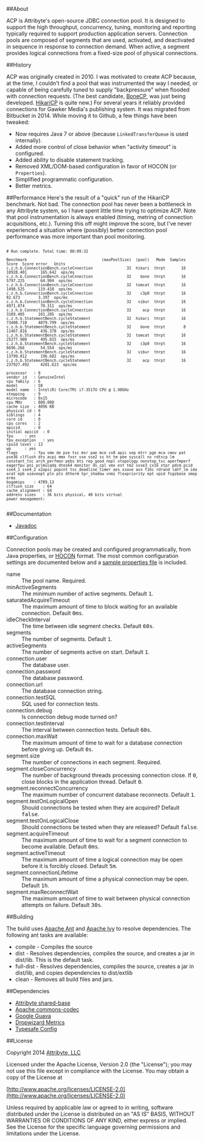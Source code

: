 ##About

ACP is Attribyte's open-source JDBC connection pool. It is designed to support the high throughput, concurrency, tuning,
monitoring and reporting typically required to support production application servers.
Connection pools are composed of segments that are used, activated, and deactivated in sequence in
response to connection demand. When active, a segment provides logical connections
from a fixed-size pool of physical connections.


##History

ACP was originally created in 2010. I was motivated to create ACP
because, at the time, I couldn't find a pool that was instrumented the way I needed, or capable of being carefully tuned to
supply "backpressure" when flooded with connection requests.
(The best candidate, [BoneCP](https://github.com/wwadge/bonecp),
was just being developed. [HikariCP](https://github.com/brettwooldridge/HikariCP) is quite new.)
For several years it reliably provided connections for Gawker Media's publishing system.
It was migrated from Bitbucket in 2014. While moving it to Github, a few things have been tweaked:

* Now requires Java 7 or above (because <code>LinkedTransferQueue</code> is used internally).
* Added more control of close behavior when "activity timeout" is configured.
* Added ability to disable statement tracking.
* Removed XML/DOM-based configuration in favor of HOCON (or <code>Properties</code>).
* Simplified programmatic configuration.
* Better metrics.

##Performance
Here's the result of a "quick" run of the HikariCP benchmark. Not bad. The connection pool has never been a bottleneck
in any Attribyte system, so I have spent little time trying to optimize ACP. Note that pool instrumentation
is always enabled (timing, metring of connection acquisitions, etc.). Turning this off might improve the score,
but I've never experienced a situation where (possibly) better connection pool performance was more important than
pool monitoring.
<pre><code><small>
# Run complete. Total time: 00:09:32

Benchmark                                 (maxPoolSize)  (pool)   Mode  Samples       Score  Score error   Units
c.z.h.b.ConnectionBench.cycleCnnection               32  hikari  thrpt       16   10928.401      165.642  ops/ms
c.z.h.b.ConnectionBench.cycleCnnection               32    bone  thrpt       16    5797.225       64.904  ops/ms
c.z.h.b.ConnectionBench.cycleCnnection               32  tomcat  thrpt       16    1498.525      119.418  ops/ms
c.z.h.b.ConnectionBench.cycleCnnection               32    c3p0  thrpt       16      82.673        3.397  ops/ms
c.z.h.b.ConnectionBench.cycleCnnection               32   vibur  thrpt       16    4971.874       70.311  ops/ms
c.z.h.b.ConnectionBench.cycleCnnection               32     acp  thrpt       16    3189.405      101.285  ops/ms
c.z.h.b.StatementBench.cycleStatement                32  hikari  thrpt       16   73408.710     4079.799  ops/ms
c.z.h.b.StatementBench.cycleStatement                32    bone  thrpt        8   11467.816      436.378  ops/ms
c.z.h.b.StatementBench.cycleStatement                32  tomcat  thrpt       16   25277.900      495.015  ops/ms
c.z.h.b.StatementBench.cycleStatement                32    c3p0  thrpt       16    6696.266       54.554  ops/ms
c.z.h.b.StatementBench.cycleStatement                32   vibur  thrpt       16   13799.012      196.682  ops/ms
c.z.h.b.StatementBench.cycleStatement                32     acp  thrpt       16  237927.492     4201.623  ops/ms

processor	: 0
vendor_id	: GenuineIntel
cpu family	: 6
model		: 58
model name	: Intel(R) Core(TM) i7-3517U CPU @ 1.90GHz
stepping	: 9
microcode	: 0x15
cpu MHz		: 800.000
cache size	: 4096 KB
physical id	: 0
siblings	: 4
core id		: 0
cpu cores	: 2
apicid		: 0
initial apicid	: 0
fpu		: yes
fpu_exception	: yes
cpuid level	: 13
wp		: yes
flags		: fpu vme de pse tsc msr pae mce cx8 apic sep mtrr pge mca cmov pat pse36 clflush dts acpi mmx fxsr sse sse2 ss ht tm pbe syscall nx rdtscp lm constant_tsc arch_perfmon pebs bts rep_good nopl xtopology nonstop_tsc aperfmperf eagerfpu pni pclmulqdq dtes64 monitor ds_cpl vmx est tm2 ssse3 cx16 xtpr pdcm pcid sse4_1 sse4_2 x2apic popcnt tsc_deadline_timer aes xsave avx f16c rdrand lahf_lm ida arat epb xsaveopt pln pts dtherm tpr_shadow vnmi flexpriority ept vpid fsgsbase smep erms
bogomips	: 4789.13
clflush size	: 64
cache_alignment	: 64
address sizes	: 36 bits physical, 48 bits virtual
power management:

</small></code></pre>


##Documentation

* [Javadoc](https://www.attribyte.org/projects/acp/javadoc/index.html)

##Configuration

Connection pools may be created and configured programmatically, from Java properties,
or [HOCON](https://github.com/typesafehub/config#using-hocon-the-json-superset) format.
The most common configuration settings are documented below and a
[sample properties file](https://github.com/attribyte/acp/blob/master/doc/config/sample.properties) is included.


<dl>
 <dt>name</dt>
 <dd>The pool name. Required.</dd>
 <dt>minActiveSegments</dt>
 <dd>The minimum number of active segments. Default <tt>1</tt>.</dd>
 <dt>saturatedAcquireTimeout</dt>
 <dd>The maximum amount of time to block waiting for an available connection. Default <tt>0ms</tt>.</dd>
 <dt>idleCheckInterval</dt>
 <dd>The time between idle segment checks. Default <tt>60s</tt>.</dd>
 <dt>segments</dt>
 <dd>The number of segments. Default <tt>1</tt>.</dd>
 <dt>activeSegments</dt>
 <dd>The number of segments active on start. Default <tt>1</tt>.</dd>
 <dt>connection.user</dt>
 <dd>The database user.</dd>
 <dt>connection.password</dt>
 <dd>The database password.<dd>
 <dt>connection.url</dt>
 <dd>The database connection string.</dd>
 <dt>connection.testSQL</dt>
 <dd>SQL used for connection tests.</dd>
 <dt>connection.debug</dt>
 <dd>Is connection debug mode turned on?</dd>
 <dt>connection.testInterval</dt>
 <dd>The interval between connection tests. Default <tt>60s</tt>.</dd>
 <dt>connection.maxWait</dt>
 <dd>The maximum amount of time to wait for a database connection before giving up. Default <tt>0s</tt>.</dd>
 <dt>segment.size</dt>
 <dd>The number of connections in each segment. Required.</dd>
 <dt>segment.closeConcurrency</dt>
 <dd>The number of background threads processing connection close. If <tt>0</tt>,
 close blocks in the application thread. Default <tt>0</tt>.</dd>
 <dt>segment.reconnectConcurrency</dt>
 <dd>The maximum number of concurrent database reconnects. Default <tt>1</tt>.</dd>
 <dt>segment.testOnLogicalOpen</dt>
 <dd>Should connections be tested when they are acquired? Default <tt>false</tt>.</dd>
 <dt>segment.testOnLogicalClose</dt>
 <dd>Should connections be tested when they are released? Default <tt>false</tt>.</dd>
 <dt>segment.acquireTimeout</dt>
 <dd>The maximum amount of time to wait for a segment connection to become available. Default <tt>0ms</tt>.</dd>
 <dt>segment.activeTimeout</dt>
 <dd>The maximum amount of time a logical connection may be open before it is forcibly closed. Default <tt>5m</tt>.</dd>
 <dt>segment.connectionLifetime</dt>
 <dd>The maximum amount of time a physical connection may be open. Default <tt>1h</tt>.</dd>
 <dt>segment.maxReconnectWait</dt>
 <dd>The maximum amount of time to wait between physical connection attempts on failure. Default <tt>30s</tt>.</dd>
</dl>

##Building

The build uses [Apache Ant](http://ant.apache.org/) and
[Apache Ivy](https://ant.apache.org/ivy/) to resolve dependencies. The following ant tasks
are available:

* compile - Compiles the source
* dist - Resolves dependencies, compiles the source, and creates a jar in dist/lib. This is the default task.
* full-dist - Resolves dependencies, compiles the source, creates a jar in dist/lib, and copies dependencies to dist/extlib
* clean - Removes all build files and jars.

##Dependencies

* [Attribyte shared-base](https://github.com/attribyte/shared-base)
* [Apache commons-codec](http://commons.apache.org/proper/commons-codec/)
* [Google Guava](https://code.google.com/p/guava-libraries/)
* [Dropwizard Metrics](http://metrics.codahale.com/)
* [Typesafe Config](https://github.com/typesafehub/config)


##License

Copyright 2014 [Attribyte, LLC](https://attribyte.com)

Licensed under the Apache License, Version 2.0 (the "License");
you may not use this file except in compliance with the License.
You may obtain a copy of the License at

[http://www.apache.org/licenses/LICENSE-2.0](http://www.apache.org/licenses/LICENSE-2.0)

Unless required by applicable law or agreed to in writing, software distributed under the License is distributed on an "AS IS" BASIS,
WITHOUT WARRANTIES OR CONDITIONS OF ANY KIND, either express or implied.
See the License for the specific language governing permissions and limitations under the License.
